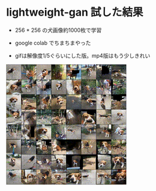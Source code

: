 # lightweight-gan 試した結果

- 256 * 256 の犬画像約1000枚で学習

- google colab でちまちまやった

- gifは解像度1/5ぐらいにした版。mp4版はもう少しきれい

  

![demo](generated-03-01-2021_12-42-20_conv.gif)